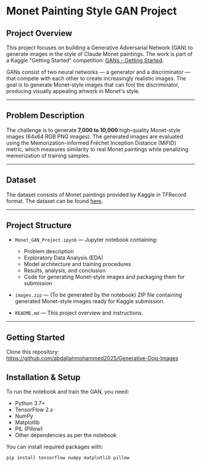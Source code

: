 # Monet Painting Style GAN Project

## Project Overview

This project focuses on building a Generative Adversarial Network (GAN) to generate images in the style of Claude Monet paintings. The work is part of a Kaggle "Getting Started" competition: [GANs - Getting Started](https://www.kaggle.com/competitions/gan-getting-started).

GANs consist of two neural networks — a generator and a discriminator — that compete with each other to create increasingly realistic images. The goal is to generate Monet-style images that can fool the discriminator, producing visually appealing artwork in Monet's style.

---

## Problem Description

The challenge is to generate **7,000 to 10,000** high-quality Monet-style images (64x64 RGB PNG images). The generated images are evaluated using the Memorization-informed Fréchet Inception Distance (MiFID) metric, which measures similarity to real Monet paintings while penalizing memorization of training samples.

---

## Dataset

The dataset consists of Monet paintings provided by Kaggle in TFRecord format. The dataset can be found [here](https://www.kaggle.com/competitions/gan-getting-started/data).

---

## Project Structure

- `Monet_GAN_Project.ipynb` — Jupyter notebook containing:
  - Problem description
  - Exploratory Data Analysis (EDA)
  - Model architecture and training procedures
  - Results, analysis, and conclusion
  - Code for generating Monet-style images and packaging them for submission

- `images.zip` — (To be generated by the notebook) ZIP file containing generated Monet-style images ready for Kaggle submission.

- `README.md` — This project overview and instructions.

---
## Getting Started
Clone this repository: https://github.com/abdallahmohammed2025/Generative-Dog-Images

## Installation & Setup

To run the notebook and train the GAN, you need:

- Python 3.7+
- TensorFlow 2.x
- NumPy
- Matplotlib
- PIL (Pillow)
- Other dependencies as per the notebook

You can install required packages with:

```bash
pip install tensorflow numpy matplotlib pillow
